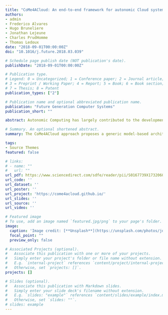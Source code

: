 ```yaml
---
title: "CoMe4ACloud: An end-to-end framework for autonomic Cloud systems"
authors:
- admin
- Frederico Alvares
- Hugo Bruneliere
- Jonathan Lejeune
- Charles PrudHomme
- Thomas Ledoux
date: "2018-09-01T00:00:00Z"
doi: "10.1016/j.future.2018.03.039"

# Schedule page publish date (NOT publication's date).
publishDate: "2018-09-01T00:00:00Z"

# Publication type.
# Legend: 0 = Uncategorized; 1 = Conference paper; 2 = Journal article;
# 3 = Preprint / Working Paper; 4 = Report; 5 = Book; 6 = Book section;
# 7 = Thesis; 8 = Patent
publication_types: ["2"]

# Publication name and optional abbreviated publication name.
publication: "Future Generation Computer Systems"
publication_short: ""

abstract: Autonomic Computing has largely contributed to the development of self-manageable Cloud services. It notably allows freeing Cloud administrators of the burden of manually managing varying-demand services, while still enforcing Service-Level Agreements (SLAs). All Cloud artifacts, regardless of the layer carrying them, share many common characteristics. Thus, it should be possible to specify, (re)configure and monitor any XaaS (Anything-as-a-Service) layer in an homogeneous way. To this end, the CoMe4ACloud approach proposes a generic model-based architecture for autonomic management of Cloud systems. We derive a generic unique Autonomic Manager (AM) capable of managing any Cloud service, regardless of the layer. This AM is based on a constraint solver which aims at finding the optimal configuration for the modeled XaaS, i.e. the best balance between costs and revenues while meeting the constraints established by the SLA. We evaluate our approach in two different ways. Firstly, we analyze qualitatively the impact of the AM behavior on the system configuration when a given series of events occurs. We show that the AM takes decisions in less than 10 s for several hundred nodes simulating virtual/physical machines. Secondly, we demonstrate the feasibility of the integration with real Cloud systems, such as Openstack, while still remaining generic. Finally, we discuss our approach according to the current state-of-the-art.

# Summary. An optional shortened abstract.
summary: The CoMe4ACloud approach proposes a generic model-based architecture for autonomic management of Cloud systems. We derive a generic unique Autonomic Manager (AM) capable of managing any Cloud service, regardless of the layer. This AM is based on a constraint solver which aims at finding the optimal configuration for the modeled XaaS, i.e. the best balance between costs and revenues while meeting the constraints established by the SLA.

tags:
- Source Themes
featured: false

# links:
# - name: ""
#   url: ""
url_pdf: https://www.sciencedirect.com/sdfe/reader/pii/S0167739X17320605/pdf
url_code: ''
url_dataset: ''
url_poster: ''
url_project: 'https://come4acloud.github.io/'
url_slides: ''
url_source: ''
url_video: ''

# Featured image
# To use, add an image named `featured.jpg/png` to your page's folder. 
image:
  caption: 'Image credit: [**Unsplash**](https://unsplash.com/photos/jdD8gXaTZsc)'
  focal_point: ""
  preview_only: false

# Associated Projects (optional).
#   Associate this publication with one or more of your projects.
#   Simply enter your project's folder or file name without extension.
#   E.g. `internal-project` references `content/project/internal-project/index.md`.
#   Otherwise, set `projects: []`.
projects: []

# Slides (optional).
#   Associate this publication with Markdown slides.
#   Simply enter your slide deck's filename without extension.
#   E.g. `slides: "example"` references `content/slides/example/index.md`.
#   Otherwise, set `slides: ""`.
# slides: example
---
```


